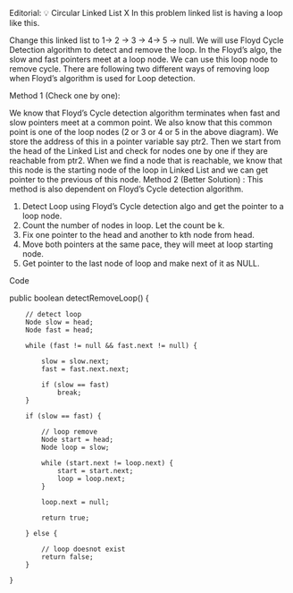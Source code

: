 Editorial: 💡 Circular Linked List
X
In this problem linked list is having a loop like this.

Change this linked list to 1-> 2 -> 3 -> 4-> 5 -> null.
We will use Floyd Cycle Detection algorithm to detect and remove the loop. In the Floyd’s algo, the slow and fast pointers meet at a loop node. We can use this loop node to remove cycle. There are following two different ways of removing loop when Floyd’s algorithm is used for Loop detection.

Method 1 (Check one by one):

We know that Floyd’s Cycle detection algorithm terminates when fast and slow pointers meet at a common point. We also know that this common point is one of the loop nodes (2 or 3 or 4 or 5 in the above diagram).
We store the address of this in a pointer variable say ptr2.
Then we start from the head of the Linked List and check for nodes one by one if they are reachable from ptr2.
When we find a node that is reachable, we know that this node is the starting node of the loop in Linked List and we can get pointer to the previous of this node.
Method 2 (Better Solution) :
This method is also dependent on Floyd’s Cycle detection algorithm.
1) Detect Loop using Floyd’s Cycle detection algo and get the pointer to a loop node.
2) Count the number of nodes in loop. Let the count be k.
3) Fix one pointer to the head and another to kth node from head.
4) Move both pointers at the same pace, they will meet at loop starting node.
5) Get pointer to the last node of loop and make next of it as NULL.

Code

public boolean detectRemoveLoop() {

        // detect loop
        Node slow = head;
        Node fast = head;

        while (fast != null && fast.next != null) {

            slow = slow.next;
            fast = fast.next.next;

            if (slow == fast)
                break;
        }

        if (slow == fast) {

            // loop remove
            Node start = head;
            Node loop = slow;

            while (start.next != loop.next) {
                start = start.next;
                loop = loop.next;
            }

            loop.next = null;

            return true;

        } else {

            // loop doesnot exist
            return false;
        }

    }
